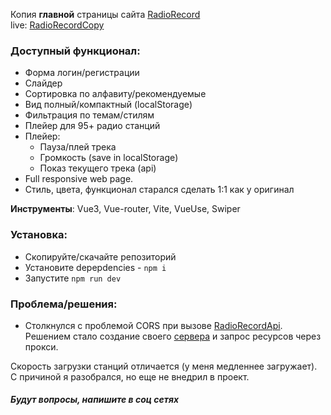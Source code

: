 Копия **главной** страницы сайта [RadioRecord](https://radiorecord.ru) <br/>
live: [RadioRecordCopy](https://radio-record-copy.netlify.app)

### Доступный функционал:
* Форма логин/регистрации
* Слайдер
* Сортировка по алфавиту/рекомендуемые
* Вид полный/компактный (localStorage)
* Фильтрация по темам/стилям
* Плейер для 95+ радио станций
* Плейер:
  * Пауза/плей трека
  * Громкость (save in localStorage)
  * Показ текущего трека (api)
* Full responsive web page.
* Стиль, цвета, функционал старался сделать 1:1 как у оригинал 

**Инструменты**: Vue3, Vue-router, Vite, VueUse, Swiper

### Установка:
* Скопируйте/скачайте репозиторий
* Установите depepdencies - `npm i`
* Запустите `npm run dev`


### Проблема/решения:
* Столкнулся с проблемой CORS при вызове [RadioRecordApi](https://www.radiorecord.ru/api/stations). Решением стало создание своего [сервера](https://radio-record-copy-api.vercel.app/) и запрос ресурсов через прокси. 

Скорость загрузки станций отличается (у меня медленнее загружает). С причиной я разобрался, но еще не внедрил в проект. 

##### Будут вопросы, напишите в соц сетях
